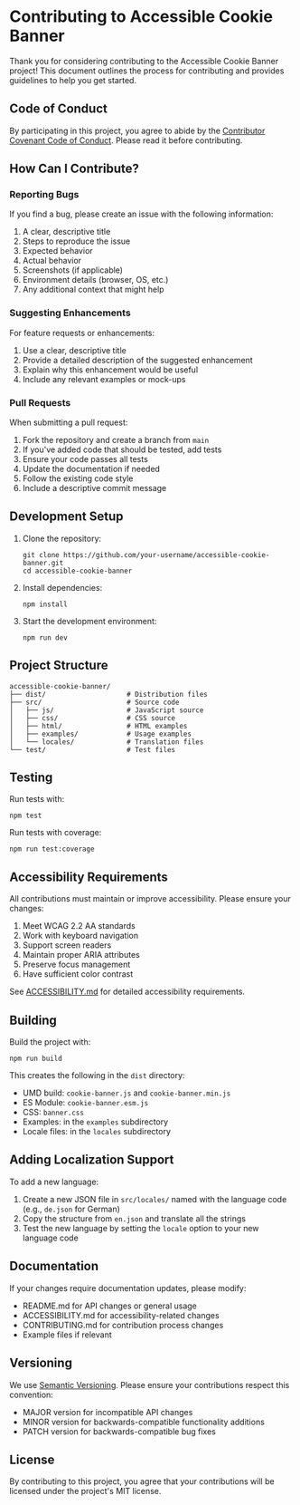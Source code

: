 # Contributing to Accessible Cookie Banner

Thank you for considering contributing to the Accessible Cookie Banner project! This document outlines the process for contributing and provides guidelines to help you get started.

## Code of Conduct

By participating in this project, you agree to abide by the [Contributor Covenant Code of Conduct](https://www.contributor-covenant.org/version/2/1/code_of_conduct/). Please read it before contributing.

## How Can I Contribute?

### Reporting Bugs

If you find a bug, please create an issue with the following information:

1. A clear, descriptive title
2. Steps to reproduce the issue
3. Expected behavior
4. Actual behavior
5. Screenshots (if applicable)
6. Environment details (browser, OS, etc.)
7. Any additional context that might help

### Suggesting Enhancements

For feature requests or enhancements:

1. Use a clear, descriptive title
2. Provide a detailed description of the suggested enhancement
3. Explain why this enhancement would be useful
4. Include any relevant examples or mock-ups

### Pull Requests

When submitting a pull request:

1. Fork the repository and create a branch from `main`
2. If you've added code that should be tested, add tests
3. Ensure your code passes all tests
4. Update the documentation if needed
5. Follow the existing code style
6. Include a descriptive commit message

## Development Setup

1. Clone the repository:

   ```
   git clone https://github.com/your-username/accessible-cookie-banner.git
   cd accessible-cookie-banner
   ```

2. Install dependencies:

   ```
   npm install
   ```

3. Start the development environment:

   ```
   npm run dev
   ```

## Project Structure

```
accessible-cookie-banner/
├── dist/                    # Distribution files
├── src/                     # Source code
│   ├── js/                  # JavaScript source
│   ├── css/                 # CSS source
│   ├── html/                # HTML examples
│   ├── examples/            # Usage examples
│   └── locales/             # Translation files
└── test/                    # Test files
```

## Testing

Run tests with:

```
npm test
```

Run tests with coverage:

```
npm run test:coverage
```

## Accessibility Requirements

All contributions must maintain or improve accessibility. Please ensure your changes:

1. Meet WCAG 2.2 AA standards
2. Work with keyboard navigation
3. Support screen readers
4. Maintain proper ARIA attributes
5. Preserve focus management
6. Have sufficient color contrast

See [ACCESSIBILITY.md](ACCESSIBILITY.md) for detailed accessibility requirements.

## Building

Build the project with:

```
npm run build
```

This creates the following in the `dist` directory:

- UMD build: `cookie-banner.js` and `cookie-banner.min.js`
- ES Module: `cookie-banner.esm.js`
- CSS: `banner.css`
- Examples: in the `examples` subdirectory
- Locale files: in the `locales` subdirectory

## Adding Localization Support

To add a new language:

1. Create a new JSON file in `src/locales/` named with the language code (e.g., `de.json` for German)
2. Copy the structure from `en.json` and translate all the strings
3. Test the new language by setting the `locale` option to your new language code

## Documentation

If your changes require documentation updates, please modify:

- README.md for API changes or general usage
- ACCESSIBILITY.md for accessibility-related changes
- CONTRIBUTING.md for contribution process changes
- Example files if relevant

## Versioning

We use [Semantic Versioning](https://semver.org/). Please ensure your contributions respect this convention:

- MAJOR version for incompatible API changes
- MINOR version for backwards-compatible functionality additions
- PATCH version for backwards-compatible bug fixes

## License

By contributing to this project, you agree that your contributions will be licensed under the project's MIT license.
